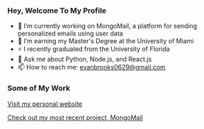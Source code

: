 ### Hey, Welcome To My Profile

- 🔭 I’m currently working on MongoMail, a platform for sending personalized emails using user data
- 🌱 I’m earning my Master's Degree at the University of Miami
- ⚡ I recently graduated from the University of Florida
- 💬 Ask me about Python, Node.js, and React.js
- 📫 How to reach me: evanbrooks0629@gmail.com

### Some of My Work

[Visit my personal website](https://evanbrooks0629.github.io/evanbrooks/)

[Check out my most recent project, MongoMail](https://www.mongomail.co)
